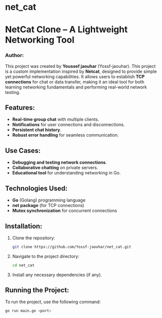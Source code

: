 # net_cat
# NetCat Clone – A Lightweight Networking Tool

### Author:
This project was created by **Youssef jaouhar** (Yossf-jaouhar).
This project is a custom implementation inspired by **Netcat**, designed to provide simple yet powerful networking capabilities. It allows users to establish **TCP connections** for chat or data transfer, making it an ideal tool for both learning networking fundamentals and performing real-world network testing.

## Features:
- **Real-time group chat** with multiple clients.
- **Notifications** for user connections and disconnections.
- **Persistent chat history**.
- **Robust error handling** for seamless communication.

## Use Cases:
- **Debugging and testing network connections**.
- **Collaborative chatting** on private servers.
- **Educational tool** for understanding networking in Go.

## Technologies Used:
- **Go** (Golang) programming language
- **net package** (for TCP connections)
- **Mutex synchronization** for concurrent connections

## Installation:
1. Clone the repository:
    ```bash
    git clone https://github.com/Yossf-jaouhar/net_cat.git
    ```
2. Navigate to the project directory:
    ```bash
    cd net_cat
    ```
3. Install any necessary dependencies (if any).

## Running the Project:
To run the project, use the following command:
```bash
go run main.go <port>
